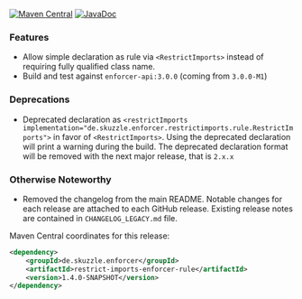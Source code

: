 [![Maven Central](https://img.shields.io/static/v1?label=MavenCentral&message=1.4.0-SNAPSHOT&color=blue)](https://search.maven.org/artifact/de.skuzzle.enforcer/restrict-imports-enforcer-rule/1.4.0-SNAPSHOT/jar) [![JavaDoc](https://img.shields.io/static/v1?label=JavaDoc&message=1.4.0-SNAPSHOT&color=orange)](http://www.javadoc.io/doc/de.skuzzle.enforcer/restrict-imports-enforcer-rule/1.4.0-SNAPSHOT)

### Features
* Allow simple declaration as rule via `<RestrictImports>` instead of requiring fully qualified class name.
* Build and test against `enforcer-api:3.0.0` (coming from `3.0.0-M1`) 

### Deprecations
* Deprecated declaration as `<restrictImports implementation="de.skuzzle.enforcer.restrictimports.rule.RestrictImports">` 
in favor of `<RestrictImports>`. Using the deprecated declaration will print a warning during the build. The deprecated 
declaration format will be removed with the next major release, that is `2.x.x`

### Otherwise Noteworthy
* Removed the changelog from the main README. Notable changes for each release are attached to each GitHub release. 
Existing release notes are contained in `CHANGELOG_LEGACY.md` file.

Maven Central coordinates for this release:

```xml
<dependency>
    <groupId>de.skuzzle.enforcer</groupId>
    <artifactId>restrict-imports-enforcer-rule</artifactId>
    <version>1.4.0-SNAPSHOT</version>
</dependency>
```